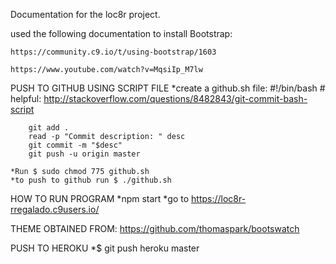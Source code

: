 Documentation for the loc8r project.

used the following documentation to install Bootstrap:

    https://community.c9.io/t/using-bootstrap/1603
    
    https://www.youtube.com/watch?v=MqsiIp_M7lw
    
    
PUSH TO GITHUB USING SCRIPT FILE
    *create a github.sh file:
        #!/bin/bash
        # helpful: http://stackoverflow.com/questions/8482843/git-commit-bash-script

        git add .
        read -p "Commit description: " desc
        git commit -m "$desc"
        git push -u origin master
        
    *Run $ sudo chmod 775 github.sh
    *to push to github run $ ./github.sh

HOW TO RUN PROGRAM
    *npm start
    *go to https://loc8r-rregalado.c9users.io/

THEME OBTAINED FROM:
    https://github.com/thomaspark/bootswatch
    
PUSH TO HEROKU
    *$ git push heroku master
    
